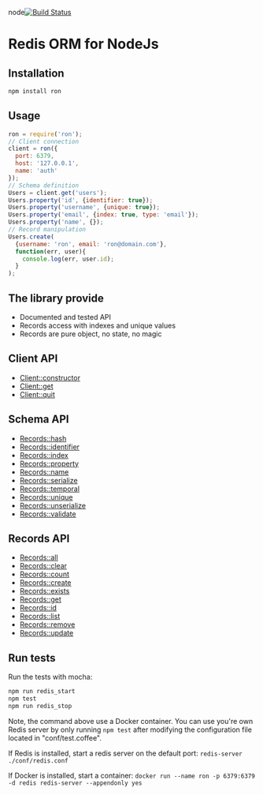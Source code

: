 node[![Build Status](https://secure.travis-ci.org/wdavidw/node-ron.png)](http://travis-ci.org/wdavidw/node-ron)

Redis ORM for NodeJs
====================

Installation
------------

```bash
npm install ron
```

Usage
-----

```javascript
ron = require('ron');
// Client connection
client = ron({
  port: 6379,
  host: '127.0.0.1',
  name: 'auth'
});
// Schema definition
Users = client.get('users');
Users.property('id', {identifier: true});
Users.property('username', {unique: true});
Users.property('email', {index: true, type: 'email'});
Users.property('name', {});
// Record manipulation
Users.create(
  {username: 'ron', email: 'ron@domain.com'},
  function(err, user){
    console.log(err, user.id);
  }
);
```

The library provide
-------------------

*	Documented and tested API
*   Records access with indexes and unique values
*   Records are pure object, no state, no magic

Client API
----------

*   [Client::constructor](http://www.adaltas.com/projects/node-ron/client.html#ron)
*   [Client::get](http://www.adaltas.com/projects/node-ron/client.html#get)
*   [Client::quit](http://www.adaltas.com/projects/node-ron/client.html#quit)

Schema API
----------

*   [Records::hash](http://www.adaltas.com/projects/node-ron/schema.html#hash)
*   [Records::identifier](http://www.adaltas.com/projects/node-ron/schema.html#identifier)
*   [Records::index](http://www.adaltas.com/projects/node-ron/schema.html#index)
*   [Records::property](schema.html#property)
*   [Records::name](http://www.adaltas.com/projects/node-ron/schema.html#name)
*   [Records::serialize](http://www.adaltas.com/projects/node-ron/schema.html#serialize)
*   [Records::temporal](http://www.adaltas.com/projects/node-ron/schema.html#temporal)
*   [Records::unique](http://www.adaltas.com/projects/node-ron/schema.html#unique)
*   [Records::unserialize](http://www.adaltas.com/projects/node-ron/schema.html#unserialize)
*   [Records::validate](http://www.adaltas.com/projects/node-ron/schema.html#validate)

Records API
-----------

*   [Records::all](http://www.adaltas.com/projects/node-ron/records.html#all)
*   [Records::clear](http://www.adaltas.com/projects/node-ron/records.html#clear)
*   [Records::count](http://www.adaltas.com/projects/node-ron/records.html#count)
*   [Records::create](http://www.adaltas.com/projects/node-ron/records.html#create)
*   [Records::exists](http://www.adaltas.com/projects/node-ron/records.html#exists)
*   [Records::get](http://www.adaltas.com/projects/node-ron/records.html#get)
*   [Records::id](http://www.adaltas.com/projects/node-ron/records.html#id)
*   [Records::list](http://www.adaltas.com/projects/node-ron/records.html#list)
*   [Records::remove](http://www.adaltas.com/projects/node-ron/records.html#remove)
*   [Records::update](http://www.adaltas.com/projects/node-ron/records.html#update)

Run tests
---------

Run the tests with mocha:
```bash
npm run redis_start
npm test
npm run redis_stop
```

Note, the command above use a Docker container. You can use you're own Redis server by only running `npm test` after modifying the configuration file located in "conf/test.coffee".

If Redis is installed, start a redis server on the default port: 
`redis-server ./conf/redis.conf`

If Docker is installed, start a container: 
`docker run --name ron -p 6379:6379 -d redis redis-server --appendonly yes`
